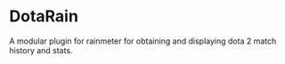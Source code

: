 DotaRain
========

A modular plugin for rainmeter for obtaining and displaying dota 2 match history and stats.
